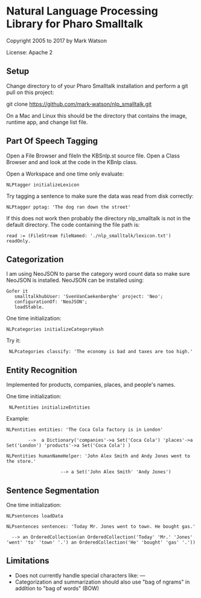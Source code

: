 # Natural Language Processing Library for Pharo Smalltalk

Copyright 2005 to 2017 by Mark Watson

License: Apache 2

## Setup

Change directory to of your Pharo Smalltalk installation and perform a git pull on this project:

  git clone https://github.com/mark-watson/nlp_smalltalk.git
  
On a Mac and Linux this should be the directory that contains the image, runtime app, and change list file.

## Part Of Speech Tagging

Open a File Browser and fileIn the KBSnlp.st source file. Open a Class Browser
and and look at the code in the KBnlp class.

Open a Workspace and one time only evaluate:

    NLPtagger initializeLexicon

Try tagging a sentence to make sure the data was read from disk correctly:

    NLPtagger pptag: 'The dog ran down the street'

If this does not work then probably the directory nlp_smalltalk is not in the default directory. The code containing the file path is:

    read := (FileStream fileNamed: './nlp_smalltalk/lexicon.txt') readOnly.

## Categorization

I am using NeoJSON to parse the category word count data so make sure NeoJSON is installed. NeoJSON can be installed using:

    Gofer it
       smalltalkhubUser: 'SvenVanCaekenberghe' project: 'Neo';
       configurationOf: 'NeoJSON';
       loadStable.

One time initialization:

    NLPcategories initializeCategoryHash
    
Try it:

     NLPcategories classify: 'The economy is bad and taxes are too high.'
     
## Entity Recognition

Implemented for products, companies, places, and people's names.

One time initialization:

     NLPentities initializeEntities
     
Example:

    NLPentities entities: 'The Coca Cola factory is in London'
    
            -->  a Dictionary('companies'->a Set('Coca Cola') 'places'->a Set('London') 'products'->a Set('Coca Cola') )
    
    NLPentities humanNameHelper: 'John Alex Smith and Andy Jones went to the store.'
    
                        --> a Set('John Alex Smith' 'Andy Jones')

## Sentence Segmentation

One time initialization:

    NLPsentences loadData

    NLPsentences sentences: 'Today Mr. Jones went to town. He bought gas.'
    
      --> an OrderedCollection(an OrderedCollection('Today' 'Mr.' 'Jones' 'went' 'to' 'town' '.') an OrderedCollection('He' 'bought' 'gas' '.'))
      

## Limitations

- Does not currently handle special characters like: —
- Categorization and summarization should also use "bag of ngrams" in addition to "bag of words" (BOW)
